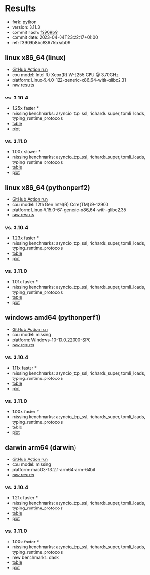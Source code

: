 # Results

- fork: python
- version: 3.11.3
- commit hash: [f3909b8](https://github.com/python/cpython/commit/f3909b8)
- commit date: 2023-04-04T23:22:17+01:00
- ref: f3909b8bc83675b7ab09

## linux x86_64 (linux)

- [GitHub Action run](https://github.com/faster-cpython/benchmarking/actions/runs/4756313715)
- cpu model: Intel(R) Xeon(R) W-2255 CPU @ 3.70GHz
- platform: Linux-5.4.0-122-generic-x86_64-with-glibc2.31
- [raw results](bm-20230404-linux-x86_64-python-f3909b8bc83675b7ab09-3.11.3-f3909b8.json)

### vs. 3.10.4

- 1.25x faster \*
- missing benchmarks: asyncio_tcp_ssl, richards_super, tomli_loads, typing_runtime_protocols
- [table](bm-20230404-linux-x86_64-python-f3909b8bc83675b7ab09-3.11.3-f3909b8-vs-3.10.4.md)
- [plot](bm-20230404-linux-x86_64-python-f3909b8bc83675b7ab09-3.11.3-f3909b8-vs-3.10.4.png)

### vs. 3.11.0

- 1.00x slower \*
- missing benchmarks: asyncio_tcp_ssl, richards_super, tomli_loads, typing_runtime_protocols
- [table](bm-20230404-linux-x86_64-python-f3909b8bc83675b7ab09-3.11.3-f3909b8-vs-3.11.0.md)
- [plot](bm-20230404-linux-x86_64-python-f3909b8bc83675b7ab09-3.11.3-f3909b8-vs-3.11.0.png)

## linux x86_64 (pythonperf2)

- [GitHub Action run](https://github.com/faster-cpython/benchmarking/actions/runs/4756313715)
- cpu model: 12th Gen Intel(R) Core(TM) i9-12900
- platform: Linux-5.15.0-67-generic-x86_64-with-glibc2.35
- [raw results](bm-20230404-pythonperf2-x86_64-python-f3909b8bc83675b7ab09-3.11.3-f3909b8.json)

### vs. 3.10.4

- 1.23x faster \*
- missing benchmarks: asyncio_tcp_ssl, richards_super, tomli_loads, typing_runtime_protocols
- [table](bm-20230404-pythonperf2-x86_64-python-f3909b8bc83675b7ab09-3.11.3-f3909b8-vs-3.10.4.md)
- [plot](bm-20230404-pythonperf2-x86_64-python-f3909b8bc83675b7ab09-3.11.3-f3909b8-vs-3.10.4.png)

### vs. 3.11.0

- 1.01x faster \*
- missing benchmarks: asyncio_tcp_ssl, richards_super, tomli_loads, typing_runtime_protocols
- [table](bm-20230404-pythonperf2-x86_64-python-f3909b8bc83675b7ab09-3.11.3-f3909b8-vs-3.11.0.md)
- [plot](bm-20230404-pythonperf2-x86_64-python-f3909b8bc83675b7ab09-3.11.3-f3909b8-vs-3.11.0.png)

## windows amd64 (pythonperf1)

- [GitHub Action run](https://github.com/faster-cpython/benchmarking/actions/runs/4756313715)
- cpu model: missing
- platform: Windows-10-10.0.22000-SP0
- [raw results](bm-20230404-pythonperf1-amd64-python-f3909b8bc83675b7ab09-3.11.3-f3909b8.json)

### vs. 3.10.4

- 1.11x faster \*
- missing benchmarks: asyncio_tcp_ssl, richards_super, tomli_loads, typing_runtime_protocols
- [table](bm-20230404-pythonperf1-amd64-python-f3909b8bc83675b7ab09-3.11.3-f3909b8-vs-3.10.4.md)
- [plot](bm-20230404-pythonperf1-amd64-python-f3909b8bc83675b7ab09-3.11.3-f3909b8-vs-3.10.4.png)

### vs. 3.11.0

- 1.00x faster \*
- missing benchmarks: asyncio_tcp_ssl, richards_super, tomli_loads, typing_runtime_protocols
- [table](bm-20230404-pythonperf1-amd64-python-f3909b8bc83675b7ab09-3.11.3-f3909b8-vs-3.11.0.md)
- [plot](bm-20230404-pythonperf1-amd64-python-f3909b8bc83675b7ab09-3.11.3-f3909b8-vs-3.11.0.png)

## darwin arm64 (darwin)

- [GitHub Action run](https://github.com/faster-cpython/benchmarking/actions/runs/4756313715)
- cpu model: missing
- platform: macOS-13.2.1-arm64-arm-64bit
- [raw results](bm-20230404-darwin-arm64-python-f3909b8bc83675b7ab09-3.11.3-f3909b8.json)

### vs. 3.10.4

- 1.21x faster \*
- missing benchmarks: asyncio_tcp_ssl, richards_super, tomli_loads, typing_runtime_protocols
- [table](bm-20230404-darwin-arm64-python-f3909b8bc83675b7ab09-3.11.3-f3909b8-vs-3.10.4.md)
- [plot](bm-20230404-darwin-arm64-python-f3909b8bc83675b7ab09-3.11.3-f3909b8-vs-3.10.4.png)

### vs. 3.11.0

- 1.00x faster \*
- missing benchmarks: asyncio_tcp_ssl, richards_super, tomli_loads, typing_runtime_protocols
- new benchmarks: dask
- [table](bm-20230404-darwin-arm64-python-f3909b8bc83675b7ab09-3.11.3-f3909b8-vs-3.11.0.md)
- [plot](bm-20230404-darwin-arm64-python-f3909b8bc83675b7ab09-3.11.3-f3909b8-vs-3.11.0.png)

